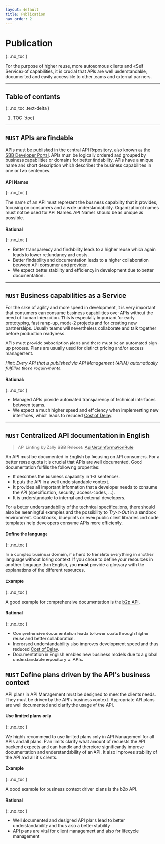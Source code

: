 ```yaml
---
layout: default
title: Publication
nav_order: 2
---
```


Publication
===========
{: .no_toc }

For the purpose of higher reuse, more autonomous clients and «Self Service» of capabilities, it is crucial that APIs are well understandable, documented and easily accessible to other teams and external partners.

---

## Table of contents
{: .no_toc .text-delta }

1. TOC
{:toc}

---

## `MUST` APIs are findable

APIs must be published in the central API Repository, also known as the [SBB Developer Portal](https://developer.sbb.ch). APIs must be logically ordered and grouped by business capabilities or domains for better findability. APIs have a unique name and short description which describes the business capabilities in one or two sentences.

#### API Names
{: .no_toc }

The name of an API must represent the business capability that it provides, focusing on consumers and a wide understandability. Organizational names must not be used for API Names. API Names should be as unique as possible.

#### Rational
{: .no_toc }

- Better transparency and findability leads to a higher reuse which again leads to lower redundancy and costs.
- Better findability and documentation leads to a higher collaboration between API consumer and provider.
- We expect better stability and efficiency in development due to better documentation.

---

## `MUST` Business capabilities as a Service

For the sake of agility and more speed in development, it is very important that consumers can consume business capabilities over APIs without the need of human interaction. This is especially important for early prototyping, fast ramp-up, mode-2 projects and for creating new partnerships. Usually teams will nevertheless collaborate and talk together before production readyness.

APIs must provide subscription plans and there must be an automated sign-up process. Plans are usually used for distinct pricing and/or access management.

*Hint: Every API that is published via API Management (APIM) automatically fulfilles these requirements.*

#### Rational:
{: .no_toc }
- Managed APIs provide automated transparency of technical interfaces between teams.
- We expect a much higher speed and efficiency when implementing new interfaces, which leads to reduced [Cost of Delay](https://en.wikipedia.org/wiki/Cost_of_delay).

---

## `MUST` Centralized API documentation in English

> API Linting by Zally SBB Ruleset: [ApiMetaInformationRule](https://github.com/SchweizerischeBundesbahnen/zally/blob/main/server/zally-ruleset-sbb/src/main/kotlin/org/zalando/zally/ruleset/sbb/ApiMetaInformationRule.kt)

An API must be documented in English by focusing on API consumers. For a better reuse quota it is crucial that APIs are well documented. Good documentation fulfills the following properties:
- It describes the business capability in 1-3 sentences.
- It puts the API in a well understandable context.
- It provides all important information that a developer needs to consume the API (specification, security, access-codes, ...).
- It is understandable to internal and external developers.

For a better understandability of the technical specifications, there should also be meaningful examples and the possibility to *Try-It-Out* in a sandbox environment. Cookbooks, blueprints or even public client libraries and code templates help developers consume APIs more efficiently.

#### Define the language
{: .no_toc }

In a complex business domain, it's hard to translate everything in another language without losing context. If you chose to define your resources in another language than English, you **must** provide a glossary with the explanations of the different resources.

#### Example
{: .no_toc }

A good example for comprehensive documentation is the [b2p API](https://developer.sbb.ch/apis/b2p).

#### Rational
{: .no_toc }
- Comprehensive documentation leads to lower costs through higher reuse and better collaboration.
- Increased understandability also improves development speed and thus reduced [Cost of Delay](https://en.wikipedia.org/wiki/Cost_of_delay).
- Documentation in English enables new business models due to a global understandable repository of APIs.

## `MUST` Define plans driven by the API's business context

API plans in API Management must be designed to meet the clients needs. They must be driven by the API's business context. Appropriate API plans are well documented and clarify the usage of the API.

#### Use limited plans only
{: .no_toc }

We highly recommend to use limited plans only in API Management for all APIs and all plans. Plan limits clarify what amount of requests the API backend expects and can handle and therefore significantly improve documentation and understandability of an API. It also improves stability of the API and all it's clients.

#### Example
{: .no_toc }

A good example for business context driven plans is the [b2p API](https://developer.sbb.ch/apis/b2p).

#### Rational
{: .no_toc }

- Well documented and designed API plans lead to better understandability and thus also a better stability
- API plans are vital for client management and also for lifecycle management
